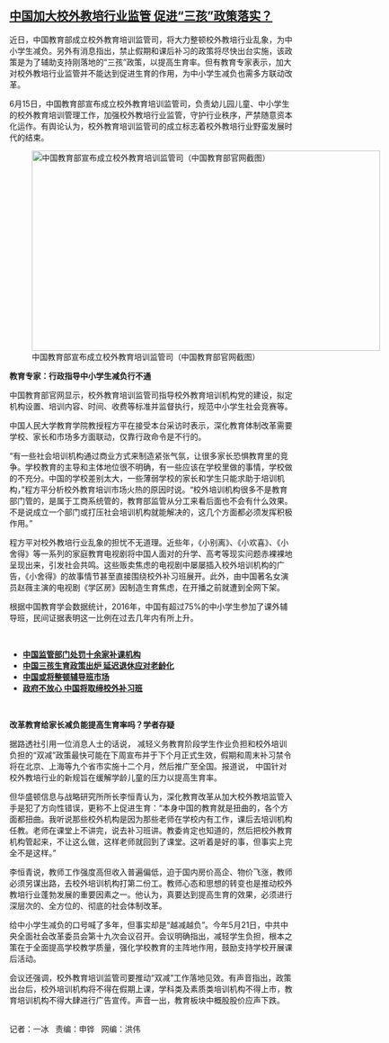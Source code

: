 <!--1623873480000-->
[中国加大校外教培行业监管  促进“三孩”政策落实？](https://www.rfa.org/mandarin/yataibaodao/kejiaowen/bx-06162021105838.html)
------

<p></p><p>近日，中国教育部成立校外教育培训监管司，将大力整顿校外教培行业乱象，为中小学生减负。另外有消息指出，禁止假期和课后补习的政策将尽快出台实施，该政策是为了辅助支持刚落地的“三孩”政策，以提高生育率。但有教育专家表示，加大对校外教培行业监管并不能达到促进生育的作用，为中小学生减负也需多方联动改革。</p><p>6月15日，中国教育部宣布成立校外教育培训监管司，负责幼儿园儿童、中小学生的校外教育培训管理工作，加强校外教培行业监管，守护行业秩序，严禁随意资本化运作。有舆论认为，校外教育培训监管司的成立标志着校外教培行业野蛮发展时代的结束。</p><p><figure class="image-richtext image-inline captioned" style="width:620px;"><img alt="中国教育部宣布成立校外教育培训监管司（中国教育部官网截图）" height="356" src="https://www.rfa.org/mandarin/yataibaodao/kejiaowen/bx-06162021105838.html/bx0616a.jpg/@@images/16fae2fb-1dad-4033-b1b3-21e7207142cb.png" title="bx0616a.jpg" width="620"/><figcaption class="image-caption">中国教育部宣布成立校外教育培训监管司（中国教育部官网截图）</figcaption><small></small></figure></p><p><strong>教育专家：行政指导中小学生减负行不通</strong></p><p>中国教育部官网显示，校外教育培训监管司指导校外教育培训机构党的建设，拟定机构设置、培训内容、时间、收费等标准并监督执行，规范中小学生社会竞赛等。</p><p>中国人民大学教育学院教授程方平在接受本台采访时表示，深化教育体制改革需要学校、家长和市场多方面联动，仅靠行政命令是不行的。</p><p>“有一些社会培训机构通过商业方式来制造紧张气氛，让很多家长恐惧教育里的竞争。学校教育的主导和主体地位很不明确，有一些应该在学校里做的事情，学校做的不充分。中国的学校差别太大，一些薄弱学校的家长和学生只能求助于培训机构，”程方平分析校外教育培训市场火热的原因时说。“校外培训机构很多不是教育部门管的，是属于工商系统管的，教育部监管从分工来看后面也不会有什么效果。不是说成立一个部门或打压社会培训机构就能解决的，这几个方面都必须发挥积极作用。”</p><p>程方平对校外教培行业乱象的担忧不无道理。近些年，《小别离》、《小欢喜》、《小舍得》等一系列的家庭教育电视剧将中国人面对的升学、高考等现实问题赤裸裸地呈现出来，引发社会共鸣。这些贩卖焦虑的电视剧中屡屡插入校外培训机构的广告，《小舍得》的故事情节甚至直接围绕校外补习班展开。此外，由中国著名女演员赵薇主演的电视剧《学区房》因制造生育焦虑，在开播之前就遭到全网下架。</p><p>根据中国教育学会数据统计，2016年，中国有超过75%的中小学生参加了课外辅导班，民间证据表明这一比例在过去几年内有所上升。</p><p><br/></p><ul><li><a href="https://www.rfa.org/mandarin/Xinwen/1-06012021105822.html"><strong>中国监管部门处罚十余家补课机构</strong></a></li><li><strong><a href="https://www.rfa.org/mandarin/yataibaodao/ql3-05312021033209.html">中国三孩生育政策出炉 延迟退休应对老龄化</a></strong></li><li><strong><a href="https://www.rfa.org/mandarin/yataibaodao/kejiaowen/xx-05122021110413.html">中国或将整顿辅导班市场</a></strong></li><li><strong><a href="https://www.rfa.org/mandarin/yataibaodao/kejiaowen/ql2-01302019094304.html">政府不放心 中国将取缔校外补习班</a></strong></li></ul><p><br/></p><p><strong>改革教育给家长减负能提高生育率吗？学者存疑</strong></p><p>据路透社引用一位消息人士的话说， 减轻义务教育阶段学生作业负担和校外培训负担的“双减”政策最快可能在下周宣布并于下个月正式生效，假期和周末补习禁令将在北京、上海等九<span>个省市实施十二</span><span>个月，然后推广至全国。报道说， 中国针对校外教培行业的新规旨在缓解学龄儿童的压力以提高生育率。</span></p><p>但华盛顿信息与战略研究所所长李恒青认为，深化教育改革从加大校外教培监管入手是犯了方向性错误，更称不上促进生育：“本身中国的教育就是扭曲的，各个方面都扭曲。我听说那些校外机构是因为那些老师在学校内有工作，课后去培训机构任教。老师在课堂上不讲完，说去补习班讲。教委肯定也知道的，然后把校外教育机构管起来，不让这么做，这样老师就回到了课堂。这听着是好的事，但事实上完全不是这样。”</p><p>李恒青说，教师工作强度高但收入普遍偏低，迫于国内房价高企、物价飞涨，教师必须另谋出路，去校外培训机构打第二份工。教师心态和思想的转变也是推动校外教培行业蓬勃发展的重要因素之一。他认为，真要达到提高生育的效果，必须进行深层次的、全方位的、彻底的社会体制改革。</p><p>给中小学生减负的口号喊了多年，但事实却是“越减越负”。今年5月21日，中共中央全面社会改革委员会第十九次会议召开。会议明确指出，减轻学生负担，根本之策在于全面提高学校教学质量，强化学校教育的主阵地作用，鼓励支持学校开展课后活动。</p><p>会议还强调，校外教育培训监管司要推动“双减”工作落地见效。有声音指出，政策出台后，校外培训机构将不得在假期上课，学科类及素质类培训机构不得上市，教育培训机构不得大肆进行广告宣传。声音一出，教育板块中概股股价应声下跌。</p><p><br/>记者：一冰   责编：申铧   网编：洪伟</p>

